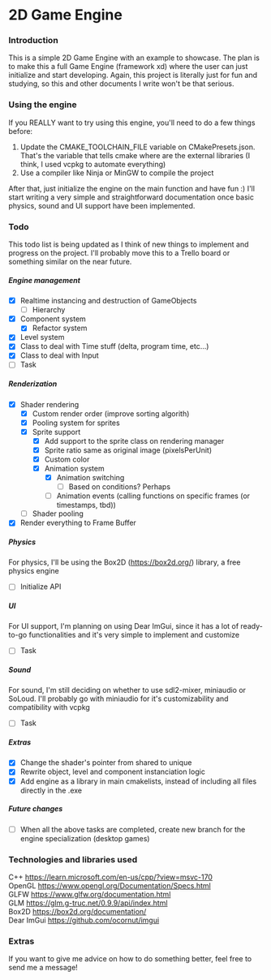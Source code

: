 # 2D Game Engine

### Introduction
This is a simple 2D Game Engine with an example to showcase. The plan is to make this a full Game Engine (framework xd) where the user can just initialize and start developing.
Again, this project is literally just for fun and studying, so this and other documents I write won't be that serious.

### Using the engine
If you REALLY want to try using this engine, you'll need to do a few things before:
1. Update the CMAKE_TOOLCHAIN_FILE variable on CMakePresets.json. That's the variable that tells cmake where are the external libraries (I think, I used vcpkg to automate everything)
2. Use a compiler like Ninja or MinGW to compile the project

After that, just initialize the engine on the main function and have fun :)
I'll start writing a very simple and straightforward documentation once basic physics, sound and UI support have been implemented.

### Todo
This todo list is being updated as I think of new things to implement and progress on the project. I'll probably move this to a Trello board or something similar on the near future.

##### Engine management
- [x] Realtime instancing and destruction of GameObjects
	- [ ] Hierarchy
- [x] Component system
	- [x] Refactor system
- [x] Level system
- [x] Class to deal with Time stuff (delta, program time, etc...)
- [x] Class to deal with Input
- [ ] Task

##### Renderization
- [x] Shader rendering
	- [x] Custom render order (improve sorting algorith)
	- [x] Pooling system for sprites
	- [x] Sprite support
		- [x] Add support to the sprite class on rendering manager
		- [x] Sprite ratio same as original image (pixelsPerUnit)
		- [x] Custom color
		- [x] Animation system
			- [x] Animation switching
				- [ ] Based on conditions? Perhaps
			- [ ] Animation events (calling functions on specific frames (or timestamps, tbd))
	- [ ] Shader pooling 
- [x] Render everything to Frame Buffer 

##### Physics
For physics, I'll be using the Box2D (https://box2d.org/) library, a free physics engine
- [ ] Initialize API

##### UI
For UI support, I'm planning on using Dear ImGui, since it has a lot of ready-to-go functionalities and it's very simple to implement and customize
- [ ] Task

##### Sound
For sound, I'm still deciding on whether to use sdl2-mixer, miniaudio or SoLoud. I'll probably go with miniaudio for it's customizability and compatibility with vcpkg
- [ ] Task

##### Extras
- [x] Change the shader's pointer from shared to unique
- [x] Rewrite object, level and component instanciation logic
- [x] Add engine as a library in main cmakelists, instead of including all files directly in the .exe

##### Future changes
- [ ] When all the above tasks are completed, create new branch for the engine specialization (desktop games)

### Technologies and libraries used
C++ https://learn.microsoft.com/en-us/cpp/?view=msvc-170 </br>
OpenGL https://www.opengl.org/Documentation/Specs.html </br>
GLFW https://www.glfw.org/documentation.html </br>
GLM https://glm.g-truc.net/0.9.9/api/index.html </br>
Box2D https://box2d.org/documentation/ </br>
Dear ImGui https://github.com/ocornut/imgui </br>

### Extras
If you want to give me advice on how to do something better, feel free to send me a message!